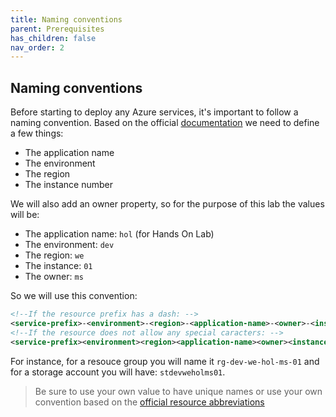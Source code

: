 ```yaml
---
title: Naming conventions
parent: Prerequisites
has_children: false
nav_order: 2
---
```


## Naming conventions

Before starting to deploy any Azure services, it's important to follow a naming convention. Based on the official [documentation][az-naming-convention] we need to define a few things:

- The application name
- The environment
- The region
- The instance number

We will also add an owner property, so for the purpose of this lab the values will be:

- The application name: `hol` (for Hands On Lab)
- The environment: `dev`
- The region: `we`
- The instance: `01`
- The owner: `ms`

So we will use this convention:

```xml
<!--If the resource prefix has a dash: -->
<service-prefix>-<environment>-<region>-<application-name>-<owner>-<instance>
<!--If the resource does not allow any special caracters: -->
<service-prefix><environment><region><application-name><owner><instance>
```

For instance, for a resouce group you will name it `rg-dev-we-hol-ms-01` and for a storage account you will have: `stdevweholms01`.

> Be sure to use your own value to have unique names or use your own convention based on the [official resource abbreviations][az-abrevation]

[az-naming-convention]: https://learn.microsoft.com/en-us/azure/cloud-adoption-framework/ready/azure-best-practices/resource-naming
[az-abrevation]: https://learn.microsoft.com/en-us/azure/cloud-adoption-framework/ready/azure-best-practices/resource-abbreviations

